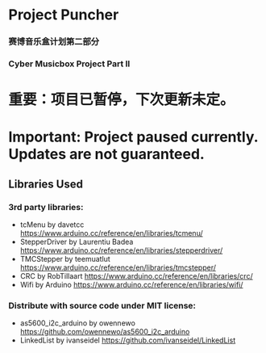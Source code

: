 # Project Puncher
### 赛博音乐盒计划第二部分
### Cyber Musicbox Project Part II

# 重要：项目已暂停，下次更新未定。
# Important: Project paused currently. Updates are not guaranteed.

## Libraries Used
### 3rd party libraries:
- tcMenu by davetcc                 https://www.arduino.cc/reference/en/libraries/tcmenu/
- StepperDriver by Laurentiu Badea  https://www.arduino.cc/reference/en/libraries/stepperdriver/
- TMCStepper by teemuatlut          https://www.arduino.cc/reference/en/libraries/tmcstepper/
- CRC by RobTillaart                https://www.arduino.cc/reference/en/libraries/crc/
- Wifi by Arduino                   https://www.arduino.cc/reference/en/libraries/wifi/
### Distribute with source code under MIT license:
- as5600_i2c_arduino by owennewo    https://github.com/owennewo/as5600_i2c_arduino
- LinkedList by ivanseidel          https://github.com/ivanseidel/LinkedList